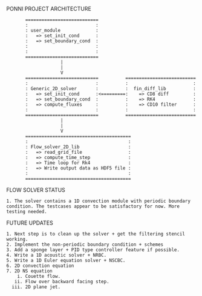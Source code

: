 PONNI PROJECT ARCHITECTURE



           ===========================         
           :                         :
           : user_module             :  
           :   => set_init_cond      : 
           :   => set_boundary_cond  :     
           :                         :  
           :                         :
           ===========================
                        |
                        |
                        V 
           ===========================          ==========================       
           :                         :          :                        :
           : Generic_2D_solver       :          :  fin_diff_lib          :
           :   => set_init_cond      :<=========:    => CD8 diff         :
           :   => set_boundary_cond  :          :    => RK4              :
           :   => compute_fluxes     :          :    => CD10 filter      :
           :                         :          :                        :
           ===========================          ==========================
                        |  
                        |               
                        V   
           =======================================
           :                                     :
           : Flow_solver_2D_lib                  :  
           :   => read_grid_file                 : 
           :   => compute_time_step              : 
           :   => Time loop for Rk4              :
           :   => Write output data as HDF5 file : 
           :                                     :
           =======================================


FLOW SOLVER STATUS

    1. The solver contains a 1D convection module with periodic boundary condition. The testcases appear to be satisfactory for now. More testing needed.

FUTURE UPDATES

    1. Next step is to clean up the solver + get the filtering stencil working.
    2. Implement the non-periodic boundary condition + schemes
    3. Add a sponge layer + PID type controller feature if possible.  
    4. Write a 1D acoustic solver + NRBC. 
    5. Write a 1D Euler equation solver + NSCBC. 
    6. 2D convection equation
    7. 2D NS equation
        i. Couette flow.
       ii. Flow over backward facing step. 
      iii. 2D plane jet. 

